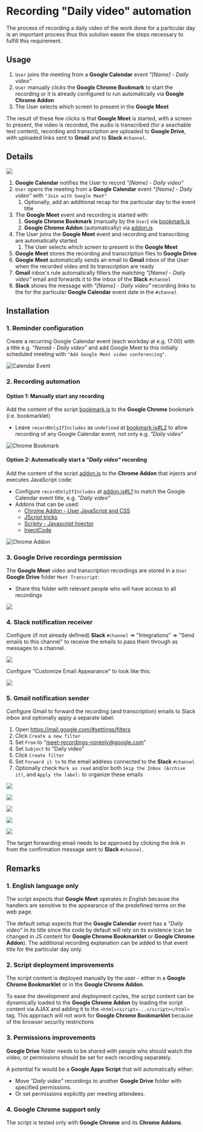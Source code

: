 # Recording "Daily video" automation
The process of recording a daily video of the work done for a particular day is an important process thus this solution eases the steps necessary to fulfill this requirement.

## Usage
1. `User` joins the meeting from a **Google Calendar** event *"[Name] - Daily video"*
1. `User` manually clicks the **Google Chrome Bookmark** to start the recording or it is already configured to run automatically via **Google Chrome Addon**
1. The User selects which screen to present in the **Google Meet**

The result of these few clicks is that **Google Meet** is started, with a screen to present, the video is recorded, the audio is transcribed (for a seachable text content), recording and transcription are uploaded to **Google Drive**, with uploaded links sent to **Gmail** and to **Slack** `#channel`.

## Details

![](img/google-meet-auto-recording.png)

1. **Google Calendar** notifies the User to record *"[Name] - Daily video"*
2. `User` opens the meeting from a **Google Calendar** event *"[Name] - Daily video"* with `"Join with Google Meet"`
    1. Optionally, add an additional recap for the particular day to the event title
3. The **Google Meet** event and recording is started with:
    1. **Google Chrome Bookmark** (manually by the `User`) via [bookmark.js](https://github.com/troxohq/google-meet-auto-recording/blob/main/bookmark.js)
    2. **Google Chrome Addon** (automatically) via [addon.js](https://github.com/troxohq/google-meet-auto-recording/blob/main/addon.js)
4. The User joins the **Google Meet** event and recording and transcribing are automatically started
   1. The User selects which screen to present in the **Google Meet**
5. **Google Meet** stores the recording and transcription files to **Google Drive**
6. **Google Meet** automatically sends an email to **Gmail** inbox of the User when the recorded video and its transcription are ready
7. **Gmail** inbox's rule automatically filters the matching *"[Name] - Daily video"* email and forwards it to the inbox of the **Slack**
 `#channel`
1. **Slack** shows the message with *"[Name] - Daily video"* recording links to the for the particular **Google Calendar** event date in the `#channel`

## Installation

### 1. Reminder configuration
Create a recurring Google Calendar event (each workday at e.g. 17:00) with a title e.g. *"Nenad - Daily video"* and add Google Meet to this initially scheduled meeting with `"Add Google Meet video conferencing"`.

![Calendar Event](img/calendar-event.png)

### 2. Recording automation

#### Option 1: Manually start any recording
Add the content of the script [bookmark.js](https://github.com/troxohq/google-meet-auto-recording/blob/main/bookmark.js) to the
**Google Chrome** bookmark (i.e. bookmarklet)
  * Leave `recordOnlyIfIncludes` as `undefined` at [bookmark.js#L2](https://github.com/troxohq/google-meet-auto-recording/blob/main/bookmark.js#L2) to allow recording of any Google Calendar event, not only e.g. *"Daily video"*

![Chrome Bookmark](img/chrome-bookmark.png)

#### Option 2: Automatically start a *"Daily video"* recording
Add the content of the script [addon.js](https://github.com/troxohq/google-meet-auto-recording/blob/main/addon.js) to the **Chrome Addon** that injects and executes JavaScript code:
  * Configure `recordOnlyIfIncludes` at [addon.js#L1](https://github.com/troxohq/google-meet-auto-recording/blob/main/addon.js#L1) to match the Google Calendar event title, e.g. *"Daily video"*
  * Addons that can be used:
     * [Chrome Addon - User JavaScript and CSS](https://chrome.google.com/webstore/detail/user-javascript-and-css/nbhcbdghjpllgmfilhnhkllmkecfmpld)
     * [JScript tricks](https://chrome.google.com/webstore/detail/jscript-tricks/odialddippdmebbfbflcneemfdglimod)
     * [Scripty - Javascript Injector](https://chrome.google.com/webstore/detail/scripty-javascript-inject/milkbiaeapddfnpenedfgbfdacpbcbam)
     * [InjectCode](https://chrome.google.com/webstore/detail/injectcode/flhghpihapijancfhnicbnjifdodohpi)

![Chrome Addon](img/chrome-addon.png)

### 3. Google Drive recordings permission
The **Google Meet** video and transcription recordings are stored in a `User` **Google Drive** folder `Meet Transcript`:
  * Share this folder with relevant people who will have access to all recordings

![](img/google-drive-folder-permissions.png)

### 4. Slack notification receiver
Configure (if not already defined) **Slack** `#channel` => "Integrations" => "Send emails to this channel" to receive the emails to pass them through as messages to a channel.

![](img/slack-integrations-emails.png)

Configure "Customize  Email Appearance" to look like this:

![](img/slack-channel-message.png)


### 5. Gmail notification sender
Configure Gmail to forward the recording (and transcription) emails to Slack inbox and optionally apply a separate label:
1. Open https://mail.google.com/#settings/filters
2. Click `Create a new filter`
3. Set `From` to "meet-recordings-noreply@google.com"
4. Set `Subject` to "Daily video"
5. Click `Create filter`
6. Set `Forward it to` to the email address connected to the **Slack** `#channel`
7. Optionally  check `Mark as read` and/or both `Skip the Inbox (Archive it)`, and `Apply the label:` to organize these emails

![](img/gmail-filter-source.png)

![](img/gmail-filter-target.png)

![](img/gmail-forwarding-address.png)

![](img/gmail-forwarding-confirmation.png)

![](img/gmail-forwarding-verification.png)

The target forwarding email needs to be approved by clicking the link in from the confirmation message sent to **Slack** `#channel`.

## Remarks
### 1. English language only
The script expects that **Google Meet** operates in English because the handlers are sensitive to the appearance of the predefined terms on the web page.

The default setup expects that the **Google Calendar** event has a *"Daily video"* in its title since the code by default will rely on its existence (can be changed in JS content for **Google Chrome Bookmarklet** or **Google Chrome Addon**). The additional recording explanation can be added to that event title for the particular day only.

### 2. Script deployment improvements
The script content is deployed manually by the user - either in a **Google Chrome Bookmarklet** or in the **Google Chrome Addon**.

To ease the development and deployment cycles, the script content can be dynamically loaded to the **Google Chrome Addon** by loading the script content via AJAX and adding it to the `<html><script>...</script></html>` tag. This approach will not work for **Google Chrome Bookmarklet** because of the browser security restrictions

### 3. Permissions improvements
**Google Drive** folder needs to be shared with people who should watch the video, or permissions should be set for each recording separately.

A potential fix would be a **Google Apps Script** that will automatically either:
* Move *"Daily video"* recordings to another **Google Drive** folder with specified permissions.
* Or set permissions explicitly per meeting attendees.

### 4. Google Chrome support only
The script is tested only with **Google Chrome** and its **Chrome Addons**.
